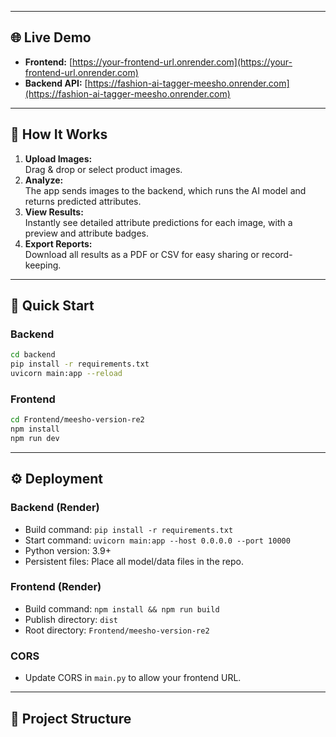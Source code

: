
---

## 🌐 Live Demo

- **Frontend:** [https://your-frontend-url.onrender.com](https://your-frontend-url.onrender.com)
- **Backend API:** [https://fashion-ai-tagger-meesho.onrender.com](https://fashion-ai-tagger-meesho.onrender.com)

---

## 📸 How It Works

1. **Upload Images:**  
   Drag & drop or select product images.
2. **Analyze:**  
   The app sends images to the backend, which runs the AI model and returns predicted attributes.
3. **View Results:**  
   Instantly see detailed attribute predictions for each image, with a preview and attribute badges.
4. **Export Reports:**  
   Download all results as a PDF or CSV for easy sharing or record-keeping.

---

## 🚀 Quick Start

### **Backend**
```bash
cd backend
pip install -r requirements.txt
uvicorn main:app --reload
```

### **Frontend**
```bash
cd Frontend/meesho-version-re2
npm install
npm run dev
```

---

## ⚙️ Deployment

### **Backend (Render)**
- Build command: `pip install -r requirements.txt`
- Start command: `uvicorn main:app --host 0.0.0.0 --port 10000`
- Python version: 3.9+
- Persistent files: Place all model/data files in the repo.

### **Frontend (Render)**
- Build command: `npm install && npm run build`
- Publish directory: `dist`
- Root directory: `Frontend/meesho-version-re2`

### **CORS**
- Update CORS in `main.py` to allow your frontend URL.

---

## 📂 Project Structure
